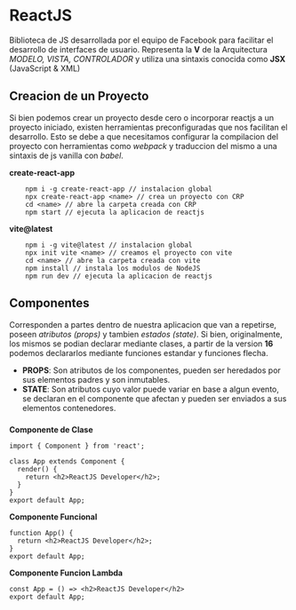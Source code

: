 # ReactJS

Biblioteca de JS desarrollada por el equipo de Facebook para facilitar el desarrollo de interfaces de usuario.
Representa la __V__ de la Arquitectura _MODELO, VISTA, CONTROLADOR_ y utiliza una sintaxis conocida como __JSX__ (JavaScript & XML)

## Creacion de un Proyecto

Si bien podemos crear un proyecto desde cero o incorporar reactjs a un proyecto iniciado, existen herramientas preconfiguradas que nos facilitan el desarrollo.
Esto se debe a que necesitamos configurar la compilacion del proyecto con herramientas como _webpack_ y traduccion del mismo a una sintaxis de js vanilla con _babel_.

__create-react-app__
```
	npm i -g create-react-app // instalacion global
	npx create-react-app <name> // crea un proyecto con CRP
	cd <name> // abre la carpeta creada con CRP
	npm start // ejecuta la aplicacion de reactjs
```
__vite@latest__
```
	npm i -g vite@latest // instalacion global
	npx init vite <name> // creamos el proyecto con vite
	cd <name> // abre la carpeta creada con vite
	npm install // instala los modulos de NodeJS
	npm run dev // ejecuta la aplicacion de reactjs
```

## Componentes

Corresponden a partes dentro de nuestra aplicacion que van a repetirse, poseen _atributos (props)_ y tambien _estados (state)_. Si bien, originalmente, los mismos se podian declarar mediante clases, a partir de la version __16__ podemos declararlos mediante funciones estandar y funciones flecha.

* __PROPS__: Son atributos de los componentes, pueden ser heredados por sus elementos padres y son inmutables.
* __STATE__: Son atributos cuyo valor puede variar en base a algun evento, se declaran en el componente que afectan y pueden ser enviados a sus elementos contenedores.

###
__Componente de Clase__
```
import { Component } from 'react';

class App extends Component {
  render() {
    return <h2>ReactJS Developer</h2>;
  }
}
export default App;
```

__Componente Funcional__
```
function App() {
  return <h2>ReactJS Developer</h2>;
}
export default App;
```

__Componente Funcion Lambda__
```
const App = () => <h2>ReactJS Developer</h2>
export default App;
```